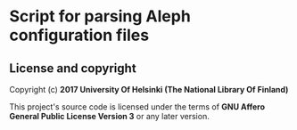 # Script for parsing Aleph configuration files

## License and copyright

Copyright (c) **2017 University Of Helsinki (The National Library Of Finland)**

This project's source code is licensed under the terms of **GNU Affero General Public License Version 3** or any later version.
